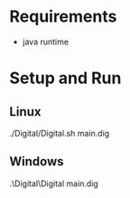 # Requirements

- java runtime

# Setup and Run

## Linux

./Digital/Digital.sh main.dig


## Windows

.\Digital\Digital main.dig




